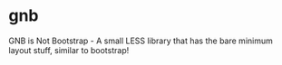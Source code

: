 # gnb
GNB is Not Bootstrap - A small LESS library that has the bare minimum layout stuff, similar to bootstrap!
